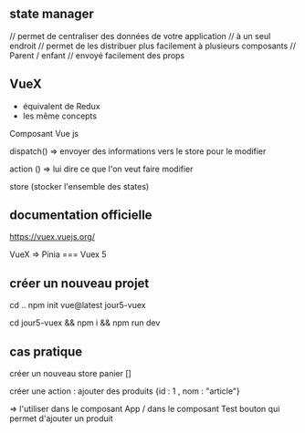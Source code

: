 ## state manager

// permet de centraliser des données de votre application
// à un seul endroit 
// permet de les distribuer plus facilement à plusieurs composants
// Parent / enfant 
// envoyé facilement des props 

## VueX 

- équivalent de Redux 
- les même concepts 

Composant Vue js 

dispatch() => envoyer des informations vers le store pour le modifier

action ()  => lui dire ce que l'on veut faire modifier

store (stocker l'ensemble des states)

## documentation officielle

https://vuex.vuejs.org/

VueX => Pinia === Vuex 5


## créer un nouveau projet 

cd ..
npm init vue@latest
jour5-vuex

cd jour5-vuex && npm i && npm run dev

## cas pratique
créer un nouveau store 
panier []

créer une action : 
ajouter des produits {id : 1 , nom : "article"}

=> l'utiliser dans le composant App 
/ dans le composant Test 
bouton qui permet d'ajouter un produit

